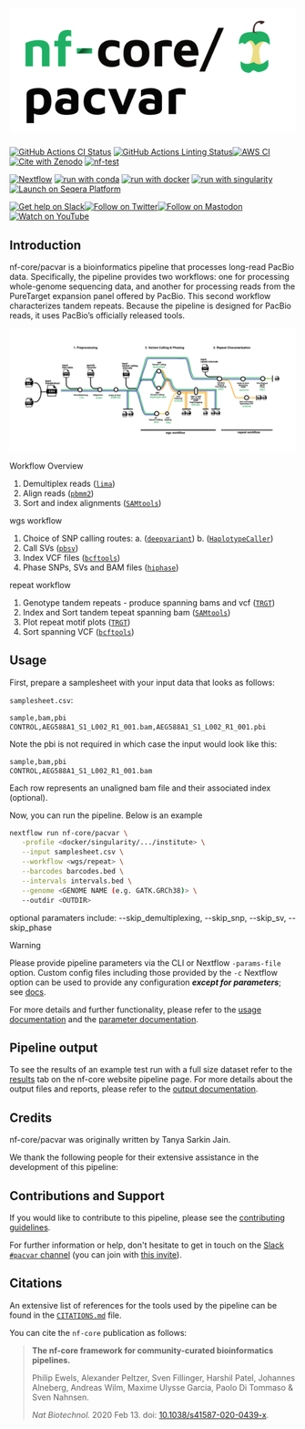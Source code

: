 <h1>
  <picture>
    <source media="(prefers-color-scheme: dark)" srcset="docs/images/nf-core-pacvar_logo_dark.png">
    <img alt="nf-core/pacvar" src="docs/images/nf-core-pacvar_logo_light.png">
  </picture>
</h1>

[![GitHub Actions CI Status](https://github.com/nf-core/pacvar/actions/workflows/ci.yml/badge.svg)](https://github.com/nf-core/pacvar/actions/workflows/ci.yml)
[![GitHub Actions Linting Status](https://github.com/nf-core/pacvar/actions/workflows/linting.yml/badge.svg)](https://github.com/nf-core/pacvar/actions/workflows/linting.yml)[![AWS CI](https://img.shields.io/badge/CI%20tests-full%20size-FF9900?labelColor=000000&logo=Amazon%20AWS)](https://nf-co.re/pacvar/results)[![Cite with Zenodo](http://img.shields.io/badge/DOI-10.5281/zenodo.XXXXXXX-1073c8?labelColor=000000)](https://doi.org/10.5281/zenodo.XXXXXXX)
[![nf-test](https://img.shields.io/badge/unit_tests-nf--test-337ab7.svg)](https://www.nf-test.com)

[![Nextflow](https://img.shields.io/badge/nextflow%20DSL2-%E2%89%A524.04.2-23aa62.svg)](https://www.nextflow.io/)
[![run with conda](http://img.shields.io/badge/run%20with-conda-3EB049?labelColor=000000&logo=anaconda)](https://docs.conda.io/en/latest/)
[![run with docker](https://img.shields.io/badge/run%20with-docker-0db7ed?labelColor=000000&logo=docker)](https://www.docker.com/)
[![run with singularity](https://img.shields.io/badge/run%20with-singularity-1d355c.svg?labelColor=000000)](https://sylabs.io/docs/)
[![Launch on Seqera Platform](https://img.shields.io/badge/Launch%20%F0%9F%9A%80-Seqera%20Platform-%234256e7)](https://cloud.seqera.io/launch?pipeline=https://github.com/nf-core/pacvar)

[![Get help on Slack](http://img.shields.io/badge/slack-nf--core%20%23pacvar-4A154B?labelColor=000000&logo=slack)](https://nfcore.slack.com/channels/pacvar)[![Follow on Twitter](http://img.shields.io/badge/twitter-%40nf__core-1DA1F2?labelColor=000000&logo=twitter)](https://twitter.com/nf_core)[![Follow on Mastodon](https://img.shields.io/badge/mastodon-nf__core-6364ff?labelColor=FFFFFF&logo=mastodon)](https://mstdn.science/@nf_core)[![Watch on YouTube](http://img.shields.io/badge/youtube-nf--core-FF0000?labelColor=000000&logo=youtube)](https://www.youtube.com/c/nf-core)

## Introduction

nf-core/pacvar is a bioinformatics pipeline that processes long-read PacBio data. Specifically, the pipeline provides two workflows: one for processing whole-genome sequencing data, and another for processing reads from the PureTarget expansion panel offered by PacBio. This second workflow characterizes tandem repeats. Because the pipeline is designed for PacBio reads, it uses PacBio’s officially released tools.

![nf-core/pacvar metro map](docs/images/pacvar_white_background.png)

Workflow Overview

1. Demultiplex reads ([`lima`](https://lima.how))
2. Align reads ([`pbmm2`](https://github.com/PacificBiosciences/pbmm2))
3. Sort and index alignments ([`SAMtools`](https://sourceforge.net/projects/samtools/files/samtools/))

wgs workflow

1. Choice of SNP calling routes:
   a. ([`deepvariant`](https://github.com/google/deepvariant))
   b. ([`HaplotypeCaller`](https://gatk.broadinstitute.org/hc/en-us/articles/360037225632-HaplotypeCaller))
2. Call SVs ([`pbsv`](https://github.com/PacificBiosciences/pbsv))
3. Index VCF files ([`bcftools`](https://samtools.github.io/bcftools/bcftools.html))
4. Phase SNPs, SVs and BAM files ([`hiphase`](https://github.com/PacificBiosciences/HiPhase))

repeat workflow

1. Genotype tandem repeats - produce spanning bams and vcf ([`TRGT`](https://github.com/PacificBiosciences/trgt))
2. Index and Sort tandem tepeat spanning bam ([`SAMtools`](https://sourceforge.net/projects/samtools/files/samtools/))
3. Plot repeat motif plots ([`TRGT`](https://github.com/PacificBiosciences/trgt))
4. Sort spanning VCF ([`bcftools`](https://samtools.github.io/bcftools/bcftools.html))

## Usage

First, prepare a samplesheet with your input data that looks as follows:

`samplesheet.csv`:

```csv
sample,bam,pbi
CONTROL,AEG588A1_S1_L002_R1_001.bam,AEG588A1_S1_L002_R1_001.pbi
```

Note the pbi is not required in which case the input would look like this:

```csv
sample,bam,pbi
CONTROL,AEG588A1_S1_L002_R1_001.bam
```

Each row represents an unaligned bam file and their associated index (optional).

Now, you can run the pipeline. Below is an example

```bash
nextflow run nf-core/pacvar \
   -profile <docker/singularity/.../institute> \
   --input samplesheet.csv \
   --workflow <wgs/repeat> \
   --barcodes barcodes.bed \
   --intervals intervals.bed \
   --genome <GENOME NAME (e.g. GATK.GRCh38)> \
   --outdir <OUTDIR>
```

optional paramaters include: --skip_demultiplexing, --skip_snp, --skip_sv, --skip_phase

> [!WARNING]
> Please provide pipeline parameters via the CLI or Nextflow `-params-file` option. Custom config files including those provided by the `-c` Nextflow option can be used to provide any configuration _**except for parameters**_; see [docs](https://nf-co.re/docs/usage/getting_started/configuration#custom-configuration-files).

For more details and further functionality, please refer to the [usage documentation](https://nf-co.re/pacvar/usage) and the [parameter documentation](https://nf-co.re/pacvar/parameters).

## Pipeline output

To see the results of an example test run with a full size dataset refer to the [results](https://nf-co.re/pacvar/results) tab on the nf-core website pipeline page.
For more details about the output files and reports, please refer to the
[output documentation](https://nf-co.re/pacvar/output).

## Credits

nf-core/pacvar was originally written by Tanya Sarkin Jain.

We thank the following people for their extensive assistance in the development of this pipeline:

## Contributions and Support

If you would like to contribute to this pipeline, please see the [contributing guidelines](.github/CONTRIBUTING.md).

For further information or help, don't hesitate to get in touch on the [Slack `#pacvar` channel](https://nfcore.slack.com/channels/pacvar) (you can join with [this invite](https://nf-co.re/join/slack)).

## Citations

<!-- TODO nf-core: Add citation for pipeline after first release. Uncomment lines below and update Zenodo doi and badge at the top of this file. -->
<!-- If you use nf-core/pacvar for your analysis, please cite it using the following doi: [10.5281/zenodo.XXXXXX](https://doi.org/10.5281/zenodo.XXXXXX) -->

An extensive list of references for the tools used by the pipeline can be found in the [`CITATIONS.md`](CITATIONS.md) file.

You can cite the `nf-core` publication as follows:

> **The nf-core framework for community-curated bioinformatics pipelines.**
>
> Philip Ewels, Alexander Peltzer, Sven Fillinger, Harshil Patel, Johannes Alneberg, Andreas Wilm, Maxime Ulysse Garcia, Paolo Di Tommaso & Sven Nahnsen.
>
> _Nat Biotechnol._ 2020 Feb 13. doi: [10.1038/s41587-020-0439-x](https://dx.doi.org/10.1038/s41587-020-0439-x).
